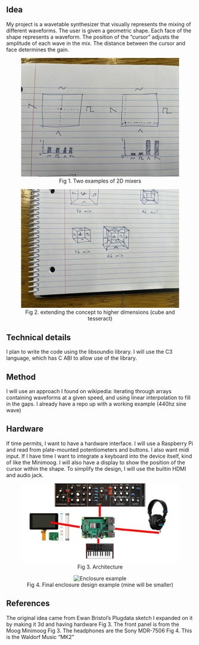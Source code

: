 ## Idea
My project is a wavetable synthesizer that visually represents the mixing of different waveforms.
The user is given a geometric shape. Each face of the shape represents a waveform.
The position of the “cursor” adjusts the amplitude of each wave in the mix.
The distance between the cursor and face determines the gain.

<div align="center">
    <figure>
        <img src="doc/mix.jpeg" alt="2D mixers" width="500">
        <br>
        <figcaption>Fig 1. Two examples of 2D mixers</figcaption>
    </figure>
</div>


<div align="center">
    <figure>
        <img src="doc/dimensions.jpeg" alt="multiple dimensions" width="500">
        <br>
        <figcaption>Fig 2. extending the concept to higher dimensions (cube and tesseract)</figcaption>
    </figure>
</div>

## Technical details
I plan to write the code using the libsoundio library.
I will use the C3 language, which has C ABI to allow use of the library.
## Method
I will use an approach I found on wikipedia: iterating through arrays containing waveforms at a given speed, and using linear interpolation to fill in the gaps.
I already have a repo up with a working example (440hz sine wave)
## Hardware
If time permits, I want to have a hardware interface. 
I will use a Raspberry Pi and read from plate-mounted potentiometers and buttons.
I also want midi input. If I have time I want to integrate a keyboard into the device itself, kind of like the Minimoog.
I will also have a display to show the position of the cursor within the shape.
To simplify the design, I will use the builtin HDMI and audio jack.

<div align="center">
    <figure>
        <img src="doc/arch.png" alt="Architecture" width="500">
        <br>
        <figcaption>Fig 3. Architecture</figcaption>
    </figure>
</div>

<div align="center">
    <figure>
        <img src="doc/mk2_bkg.png" alt="Enclosure example" width="500">
        <br>
        <figcaption>Fig 4. Final enclosure design example (mine will be smaller)</figcaption>
    </figure>
</div>

## References
The original idea came from Ewan Bristol’s Plugdata sketch
I expanded on it by making it 3d and having hardware
Fig 3. The front panel is from the Moog Minimoog
Fig 3. The headphones are the Sony MDR-7506
Fig 4. This is the Waldorf Music “MK2”
